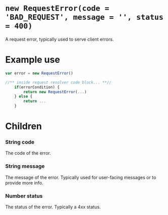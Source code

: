# `new RequestError(code = 'BAD_REQUEST', message = '', status = 400)`
A request error, typically used to serve client errors.

# Example use
```js
var error = new RequestError()

//** inside request resolver code block... **//
    if(errorCondition) {
        return new RequestError(...)
    } else {
        return ...
    }
```

# Children

### String code
The code of the error.

### String message
The message of the error. Typically used for user-facing messages or to provide more info.

### Number status
The status of the error. Typically a 4xx status.